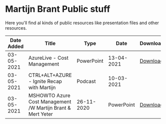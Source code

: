 # Martijn Brant Public stuff

Here you'll find al kinds of public resources like presentation files and other resources.

| Date Added | Title | Type | Date | Download | Video |
|---|---|---|---|---|---|
| 03-05-2021 | AzureLive - Cost Management | PowerPoint | 13-04-2021 | [Download](https://github.com/martijn-brant/public/raw/main/Talks/2021-04-13%20-%20AzureLive%20-%20Cost%20Management.pptx) | [Video: YouTube.com](https://youtu.be/s-880YBFRUg?t=7011) |
| 03-05-2021 | CTRL+ALT+AZURE - Ignite Recap with Martijn | Podcast | 10-03-2021 |   | [Podcast](https://ctrlaltazure.com/episodes/072-ignite-recap-with-martijn) |
| 03-05-2021 | MSHOWTO Azure Cost Management /W Martijn Brant & Mert Yeter | 26-11-2020 | PowerPoint | [Download](https://github.com/martijn-brant/public/raw/main/Talks/2020-11-26%20-%20MSHOWTO%20-%20Azure%20Cost%20Management.pptx) | [Video: Youtube.com](https://www.youtube.com/watch?v=cmyxzeRmBkI) |
